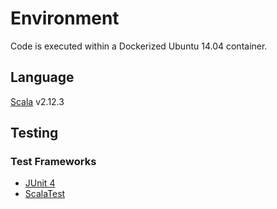 # Environment

Code is executed within a Dockerized Ubuntu 14.04 container.

## Language

[Scala](http://scala-lang.org/) v2.12.3

## Testing

### Test Frameworks

- [JUnit 4](http://junit.org/junit4/)
- [ScalaTest](http://www.scalatest.org/)
